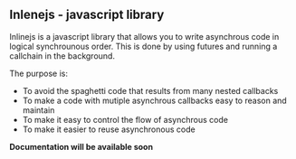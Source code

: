## Inlenejs - javascript library

Inlinejs is a javascript library that allows you to write asynchrous code in logical synchrounous order.
This is done by using futures and running a callchain in the background.

The purpose is:
 - To avoid the spaghetti code that results from many nested callbacks
 - To make a code with mutiple asynchrous callbacks easy to reason and maintain
 - To make it easy to control the flow of asynchrous code
 - To make it easier to reuse asynchronous code

 __Documentation will be available soon__